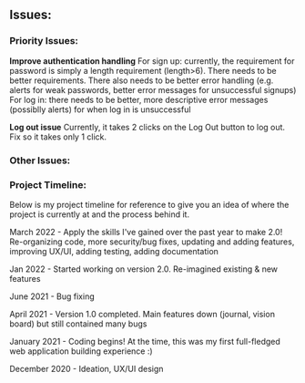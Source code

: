 ## Issues:

### Priority Issues:

**Improve authentication handling**
For sign up: currently, the requirement for password is simply a length requirement (length>6). There needs to be better requirements. There also needs to be better error handling (e.g. alerts for weak passwords, better error messages for unsuccessful signups)
For log in: there needs to be better, more descriptive error messages (possiblly alerts) for when log in is unsuccessful

**Log out issue**
Currently, it takes 2 clicks on the Log Out button to log out. Fix so it takes only 1 click.

### Other Issues:


### Project Timeline:
Below is my project timeline for reference to give you an idea of where the project is currently at and the process behind it.

March 2022 - Apply the skills I've gained over the past year to make 2.0! Re-organizing code, more security/bug fixes, updating and adding features, improving UX/UI, adding testing, adding documentation

Jan 2022 - Started working on version 2.0. Re-imagined existing & new features

June 2021 - Bug fixing

April 2021 - Version 1.0 completed. Main features down (journal, vision board) but still contained many bugs

January 2021 - Coding begins! At the time, this was my first full-fledged web application building experience :)

December 2020 - Ideation, UX/UI design
